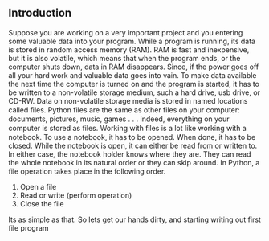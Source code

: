 ## Introduction
Suppose you are working on a very important project and you entering some valuable data into your program. While a program is running, its data is stored in random access memory (RAM). RAM is fast and inexpensive, but it is also volatile, which means that when the program ends, or the computer shuts down, data in RAM disappears. Since, if the power goes off all your hard work and valuable data goes into vain. To make data available the next time the computer is turned on and the program is started, it has to be written to a non-volatile storage medium, such a hard drive, usb drive, or CD-RW. Data on non-volatile storage media is stored in named locations called ﬁles.   Python files are the same as other files on your computer: documents, pictures, music, games . . . indeed, everything on your computer is stored as files.
Working with ﬁles is a lot like working with a notebook. To use a notebook, it has to be opened. When done, it has to be closed. While the notebook is open, it can either be read from or written to. In either case, the notebook holder knows where they are. They can read the whole notebook in its natural order or they can skip around.
In Python, a file operation takes place in the following order.
1.	Open a file
2.	Read or write (perform operation)
3.	Close the file


Its as simple as that. So lets get our hands dirty, and starting writing out first file program
